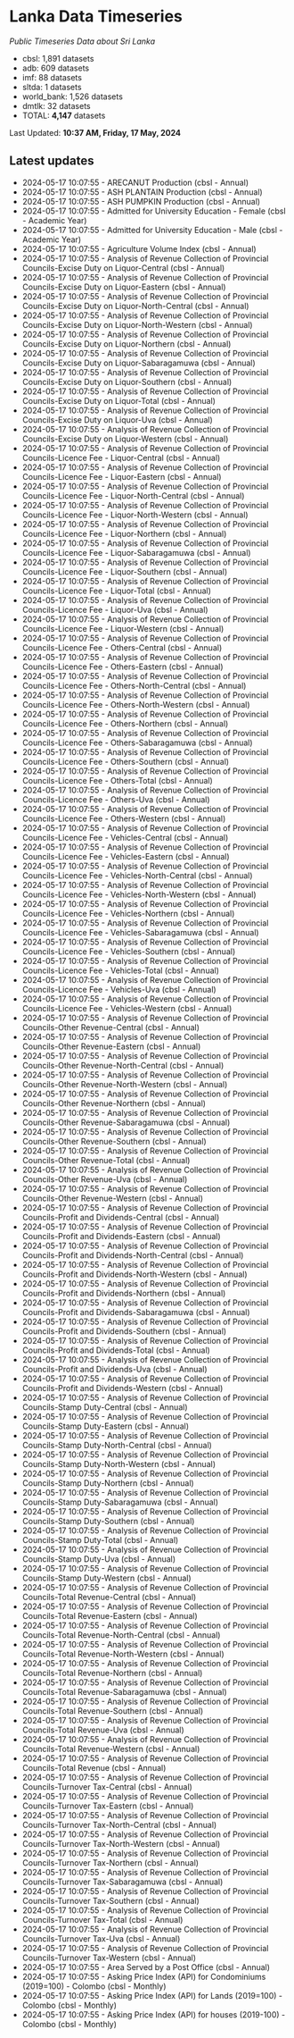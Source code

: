 # Lanka Data Timeseries
*Public Timeseries Data about Sri Lanka*

* cbsl: 1,891 datasets
* adb: 609 datasets
* imf: 88 datasets
* sltda: 1 datasets
* world_bank: 1,526 datasets
* dmtlk: 32 datasets
* TOTAL: **4,147** datasets

Last Updated: **10:37 AM, Friday, 17 May, 2024**

## Latest updates

* 2024-05-17 10:07:55 - ARECANUT Production (cbsl - Annual)
* 2024-05-17 10:07:55 - ASH PLANTAIN Production (cbsl - Annual)
* 2024-05-17 10:07:55 - ASH PUMPKIN Production (cbsl - Annual)
* 2024-05-17 10:07:55 - Admitted for University Education - Female (cbsl - Academic Year)
* 2024-05-17 10:07:55 - Admitted for University Education - Male (cbsl - Academic Year)
* 2024-05-17 10:07:55 - Agriculture Volume Index (cbsl - Annual)
* 2024-05-17 10:07:55 - Analysis of Revenue Collection of Provincial Councils-Excise Duty on Liquor-Central (cbsl - Annual)
* 2024-05-17 10:07:55 - Analysis of Revenue Collection of Provincial Councils-Excise Duty on Liquor-Eastern (cbsl - Annual)
* 2024-05-17 10:07:55 - Analysis of Revenue Collection of Provincial Councils-Excise Duty on Liquor-North-Central (cbsl - Annual)
* 2024-05-17 10:07:55 - Analysis of Revenue Collection of Provincial Councils-Excise Duty on Liquor-North-Western (cbsl - Annual)
* 2024-05-17 10:07:55 - Analysis of Revenue Collection of Provincial Councils-Excise Duty on Liquor-Northern (cbsl - Annual)
* 2024-05-17 10:07:55 - Analysis of Revenue Collection of Provincial Councils-Excise Duty on Liquor-Sabaragamuwa (cbsl - Annual)
* 2024-05-17 10:07:55 - Analysis of Revenue Collection of Provincial Councils-Excise Duty on Liquor-Southern (cbsl - Annual)
* 2024-05-17 10:07:55 - Analysis of Revenue Collection of Provincial Councils-Excise Duty on Liquor-Total (cbsl - Annual)
* 2024-05-17 10:07:55 - Analysis of Revenue Collection of Provincial Councils-Excise Duty on Liquor-Uva (cbsl - Annual)
* 2024-05-17 10:07:55 - Analysis of Revenue Collection of Provincial Councils-Excise Duty on Liquor-Western (cbsl - Annual)
* 2024-05-17 10:07:55 - Analysis of Revenue Collection of Provincial Councils-Licence Fee - Liquor-Central (cbsl - Annual)
* 2024-05-17 10:07:55 - Analysis of Revenue Collection of Provincial Councils-Licence Fee - Liquor-Eastern (cbsl - Annual)
* 2024-05-17 10:07:55 - Analysis of Revenue Collection of Provincial Councils-Licence Fee - Liquor-North-Central (cbsl - Annual)
* 2024-05-17 10:07:55 - Analysis of Revenue Collection of Provincial Councils-Licence Fee - Liquor-North-Western (cbsl - Annual)
* 2024-05-17 10:07:55 - Analysis of Revenue Collection of Provincial Councils-Licence Fee - Liquor-Northern (cbsl - Annual)
* 2024-05-17 10:07:55 - Analysis of Revenue Collection of Provincial Councils-Licence Fee - Liquor-Sabaragamuwa (cbsl - Annual)
* 2024-05-17 10:07:55 - Analysis of Revenue Collection of Provincial Councils-Licence Fee - Liquor-Southern (cbsl - Annual)
* 2024-05-17 10:07:55 - Analysis of Revenue Collection of Provincial Councils-Licence Fee - Liquor-Total (cbsl - Annual)
* 2024-05-17 10:07:55 - Analysis of Revenue Collection of Provincial Councils-Licence Fee - Liquor-Uva (cbsl - Annual)
* 2024-05-17 10:07:55 - Analysis of Revenue Collection of Provincial Councils-Licence Fee - Liquor-Western (cbsl - Annual)
* 2024-05-17 10:07:55 - Analysis of Revenue Collection of Provincial Councils-Licence Fee - Others-Central (cbsl - Annual)
* 2024-05-17 10:07:55 - Analysis of Revenue Collection of Provincial Councils-Licence Fee - Others-Eastern (cbsl - Annual)
* 2024-05-17 10:07:55 - Analysis of Revenue Collection of Provincial Councils-Licence Fee - Others-North-Central (cbsl - Annual)
* 2024-05-17 10:07:55 - Analysis of Revenue Collection of Provincial Councils-Licence Fee - Others-North-Western (cbsl - Annual)
* 2024-05-17 10:07:55 - Analysis of Revenue Collection of Provincial Councils-Licence Fee - Others-Northern (cbsl - Annual)
* 2024-05-17 10:07:55 - Analysis of Revenue Collection of Provincial Councils-Licence Fee - Others-Sabaragamuwa (cbsl - Annual)
* 2024-05-17 10:07:55 - Analysis of Revenue Collection of Provincial Councils-Licence Fee - Others-Southern (cbsl - Annual)
* 2024-05-17 10:07:55 - Analysis of Revenue Collection of Provincial Councils-Licence Fee - Others-Total (cbsl - Annual)
* 2024-05-17 10:07:55 - Analysis of Revenue Collection of Provincial Councils-Licence Fee - Others-Uva (cbsl - Annual)
* 2024-05-17 10:07:55 - Analysis of Revenue Collection of Provincial Councils-Licence Fee - Others-Western (cbsl - Annual)
* 2024-05-17 10:07:55 - Analysis of Revenue Collection of Provincial Councils-Licence Fee - Vehicles-Central (cbsl - Annual)
* 2024-05-17 10:07:55 - Analysis of Revenue Collection of Provincial Councils-Licence Fee - Vehicles-Eastern (cbsl - Annual)
* 2024-05-17 10:07:55 - Analysis of Revenue Collection of Provincial Councils-Licence Fee - Vehicles-North-Central (cbsl - Annual)
* 2024-05-17 10:07:55 - Analysis of Revenue Collection of Provincial Councils-Licence Fee - Vehicles-North-Western (cbsl - Annual)
* 2024-05-17 10:07:55 - Analysis of Revenue Collection of Provincial Councils-Licence Fee - Vehicles-Northern (cbsl - Annual)
* 2024-05-17 10:07:55 - Analysis of Revenue Collection of Provincial Councils-Licence Fee - Vehicles-Sabaragamuwa (cbsl - Annual)
* 2024-05-17 10:07:55 - Analysis of Revenue Collection of Provincial Councils-Licence Fee - Vehicles-Southern (cbsl - Annual)
* 2024-05-17 10:07:55 - Analysis of Revenue Collection of Provincial Councils-Licence Fee - Vehicles-Total (cbsl - Annual)
* 2024-05-17 10:07:55 - Analysis of Revenue Collection of Provincial Councils-Licence Fee - Vehicles-Uva (cbsl - Annual)
* 2024-05-17 10:07:55 - Analysis of Revenue Collection of Provincial Councils-Licence Fee - Vehicles-Western (cbsl - Annual)
* 2024-05-17 10:07:55 - Analysis of Revenue Collection of Provincial Councils-Other Revenue-Central (cbsl - Annual)
* 2024-05-17 10:07:55 - Analysis of Revenue Collection of Provincial Councils-Other Revenue-Eastern (cbsl - Annual)
* 2024-05-17 10:07:55 - Analysis of Revenue Collection of Provincial Councils-Other Revenue-North-Central (cbsl - Annual)
* 2024-05-17 10:07:55 - Analysis of Revenue Collection of Provincial Councils-Other Revenue-North-Western (cbsl - Annual)
* 2024-05-17 10:07:55 - Analysis of Revenue Collection of Provincial Councils-Other Revenue-Northern (cbsl - Annual)
* 2024-05-17 10:07:55 - Analysis of Revenue Collection of Provincial Councils-Other Revenue-Sabaragamuwa (cbsl - Annual)
* 2024-05-17 10:07:55 - Analysis of Revenue Collection of Provincial Councils-Other Revenue-Southern (cbsl - Annual)
* 2024-05-17 10:07:55 - Analysis of Revenue Collection of Provincial Councils-Other Revenue-Total (cbsl - Annual)
* 2024-05-17 10:07:55 - Analysis of Revenue Collection of Provincial Councils-Other Revenue-Uva (cbsl - Annual)
* 2024-05-17 10:07:55 - Analysis of Revenue Collection of Provincial Councils-Other Revenue-Western (cbsl - Annual)
* 2024-05-17 10:07:55 - Analysis of Revenue Collection of Provincial Councils-Profit and Dividends-Central (cbsl - Annual)
* 2024-05-17 10:07:55 - Analysis of Revenue Collection of Provincial Councils-Profit and Dividends-Eastern (cbsl - Annual)
* 2024-05-17 10:07:55 - Analysis of Revenue Collection of Provincial Councils-Profit and Dividends-North-Central (cbsl - Annual)
* 2024-05-17 10:07:55 - Analysis of Revenue Collection of Provincial Councils-Profit and Dividends-North-Western (cbsl - Annual)
* 2024-05-17 10:07:55 - Analysis of Revenue Collection of Provincial Councils-Profit and Dividends-Northern (cbsl - Annual)
* 2024-05-17 10:07:55 - Analysis of Revenue Collection of Provincial Councils-Profit and Dividends-Sabaragamuwa (cbsl - Annual)
* 2024-05-17 10:07:55 - Analysis of Revenue Collection of Provincial Councils-Profit and Dividends-Southern (cbsl - Annual)
* 2024-05-17 10:07:55 - Analysis of Revenue Collection of Provincial Councils-Profit and Dividends-Total (cbsl - Annual)
* 2024-05-17 10:07:55 - Analysis of Revenue Collection of Provincial Councils-Profit and Dividends-Uva (cbsl - Annual)
* 2024-05-17 10:07:55 - Analysis of Revenue Collection of Provincial Councils-Profit and Dividends-Western (cbsl - Annual)
* 2024-05-17 10:07:55 - Analysis of Revenue Collection of Provincial Councils-Stamp Duty-Central (cbsl - Annual)
* 2024-05-17 10:07:55 - Analysis of Revenue Collection of Provincial Councils-Stamp Duty-Eastern (cbsl - Annual)
* 2024-05-17 10:07:55 - Analysis of Revenue Collection of Provincial Councils-Stamp Duty-North-Central (cbsl - Annual)
* 2024-05-17 10:07:55 - Analysis of Revenue Collection of Provincial Councils-Stamp Duty-North-Western (cbsl - Annual)
* 2024-05-17 10:07:55 - Analysis of Revenue Collection of Provincial Councils-Stamp Duty-Northern (cbsl - Annual)
* 2024-05-17 10:07:55 - Analysis of Revenue Collection of Provincial Councils-Stamp Duty-Sabaragamuwa (cbsl - Annual)
* 2024-05-17 10:07:55 - Analysis of Revenue Collection of Provincial Councils-Stamp Duty-Southern (cbsl - Annual)
* 2024-05-17 10:07:55 - Analysis of Revenue Collection of Provincial Councils-Stamp Duty-Total (cbsl - Annual)
* 2024-05-17 10:07:55 - Analysis of Revenue Collection of Provincial Councils-Stamp Duty-Uva (cbsl - Annual)
* 2024-05-17 10:07:55 - Analysis of Revenue Collection of Provincial Councils-Stamp Duty-Western (cbsl - Annual)
* 2024-05-17 10:07:55 - Analysis of Revenue Collection of Provincial Councils-Total Revenue-Central (cbsl - Annual)
* 2024-05-17 10:07:55 - Analysis of Revenue Collection of Provincial Councils-Total Revenue-Eastern (cbsl - Annual)
* 2024-05-17 10:07:55 - Analysis of Revenue Collection of Provincial Councils-Total Revenue-North-Central (cbsl - Annual)
* 2024-05-17 10:07:55 - Analysis of Revenue Collection of Provincial Councils-Total Revenue-North-Western (cbsl - Annual)
* 2024-05-17 10:07:55 - Analysis of Revenue Collection of Provincial Councils-Total Revenue-Northern (cbsl - Annual)
* 2024-05-17 10:07:55 - Analysis of Revenue Collection of Provincial Councils-Total Revenue-Sabaragamuwa (cbsl - Annual)
* 2024-05-17 10:07:55 - Analysis of Revenue Collection of Provincial Councils-Total Revenue-Southern (cbsl - Annual)
* 2024-05-17 10:07:55 - Analysis of Revenue Collection of Provincial Councils-Total Revenue-Uva (cbsl - Annual)
* 2024-05-17 10:07:55 - Analysis of Revenue Collection of Provincial Councils-Total Revenue-Western (cbsl - Annual)
* 2024-05-17 10:07:55 - Analysis of Revenue Collection of Provincial Councils-Total Revenue (cbsl - Annual)
* 2024-05-17 10:07:55 - Analysis of Revenue Collection of Provincial Councils-Turnover Tax-Central (cbsl - Annual)
* 2024-05-17 10:07:55 - Analysis of Revenue Collection of Provincial Councils-Turnover Tax-Eastern (cbsl - Annual)
* 2024-05-17 10:07:55 - Analysis of Revenue Collection of Provincial Councils-Turnover Tax-North-Central (cbsl - Annual)
* 2024-05-17 10:07:55 - Analysis of Revenue Collection of Provincial Councils-Turnover Tax-North-Western (cbsl - Annual)
* 2024-05-17 10:07:55 - Analysis of Revenue Collection of Provincial Councils-Turnover Tax-Northern (cbsl - Annual)
* 2024-05-17 10:07:55 - Analysis of Revenue Collection of Provincial Councils-Turnover Tax-Sabaragamuwa (cbsl - Annual)
* 2024-05-17 10:07:55 - Analysis of Revenue Collection of Provincial Councils-Turnover Tax-Southern (cbsl - Annual)
* 2024-05-17 10:07:55 - Analysis of Revenue Collection of Provincial Councils-Turnover Tax-Total (cbsl - Annual)
* 2024-05-17 10:07:55 - Analysis of Revenue Collection of Provincial Councils-Turnover Tax-Uva (cbsl - Annual)
* 2024-05-17 10:07:55 - Analysis of Revenue Collection of Provincial Councils-Turnover Tax-Western (cbsl - Annual)
* 2024-05-17 10:07:55 - Area Served by a Post Office (cbsl - Annual)
* 2024-05-17 10:07:55 - Asking Price Index (API) for Condominiums (2019=100) - Colombo (cbsl - Monthly)
* 2024-05-17 10:07:55 - Asking Price Index (API) for Lands (2019=100) - Colombo (cbsl - Monthly)
* 2024-05-17 10:07:55 - Asking Price Index (API) for houses (2019-100) - Colombo (cbsl - Monthly)